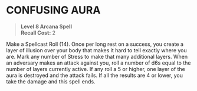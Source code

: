 ﻿# CONFUSING AURA

> **Level 8 Arcana Spell**  
> **Recall Cost:** 2

Make a Spellcast Roll (14). Once per long rest on a success, you create a layer of illusion over your body that makes it hard to tell exactly where you are. Mark any number of Stress to make that many additional layers. When an adversary makes an attack against you, roll a number of d6s equal to the number of layers currently active. If any roll a 5 or higher, one layer of the aura is destroyed and the attack fails. If all the results are 4 or lower, you take the damage and this spell ends.
